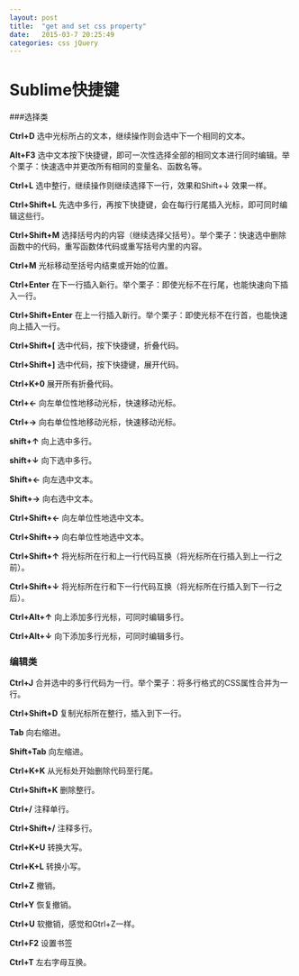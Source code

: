 ```yaml
---
layout: post
title:  "get and set css property"
date:   2015-03-7 20:25:49
categories: css jQuery
---
```


# Sublime快捷键

###选择类

**Ctrl+D** 选中光标所占的文本，继续操作则会选中下一个相同的文本。

**Alt+F3** 选中文本按下快捷键，即可一次性选择全部的相同文本进行同时编辑。举个栗子：快速选中并更改所有相同的变量名、函数名等。

**Ctrl+L** 选中整行，继续操作则继续选择下一行，效果和Shift+↓ 效果一样。

**Ctrl+Shift+L** 先选中多行，再按下快捷键，会在每行行尾插入光标，即可同时编辑这些行。

**Ctrl+Shift+M** 选择括号内的内容（继续选择父括号）。举个栗子：快速选中删除函数中的代码，重写函数体代码或重写括号内里的内容。

**Ctrl+M** 光标移动至括号内结束或开始的位置。

**Ctrl+Enter** 在下一行插入新行。举个栗子：即使光标不在行尾，也能快速向下插入一行。

**Ctrl+Shift+Enter** 在上一行插入新行。举个栗子：即使光标不在行首，也能快速向上插入一行。

**Ctrl+Shift+[** 选中代码，按下快捷键，折叠代码。

**Ctrl+Shift+]** 选中代码，按下快捷键，展开代码。

**Ctrl+K+0** 展开所有折叠代码。

**Ctrl+←** 向左单位性地移动光标，快速移动光标。

**Ctrl+→** 向右单位性地移动光标，快速移动光标。

**shift+↑** 向上选中多行。

**shift+↓** 向下选中多行。

**Shift+←** 向左选中文本。

**Shift+→** 向右选中文本。

**Ctrl+Shift+←** 向左单位性地选中文本。

**Ctrl+Shift+→** 向右单位性地选中文本。

**Ctrl+Shift+↑** 将光标所在行和上一行代码互换（将光标所在行插入到上一行之前）。

**Ctrl+Shift+↓** 将光标所在行和下一行代码互换（将光标所在行插入到下一行之后）。

**Ctrl+Alt+↑** 向上添加多行光标，可同时编辑多行。

**Ctrl+Alt+↓** 向下添加多行光标，可同时编辑多行。

### 编辑类

**Ctrl+J** 合并选中的多行代码为一行。举个栗子：将多行格式的CSS属性合并为一行。

**Ctrl+Shift+D** 复制光标所在整行，插入到下一行。

**Tab** 向右缩进。

**Shift+Tab** 向左缩进。

**Ctrl+K+K** 从光标处开始删除代码至行尾。

**Ctrl+Shift+K** 删除整行。

**Ctrl+/** 注释单行。

**Ctrl+Shift+/** 注释多行。

**Ctrl+K+U** 转换大写。

**Ctrl+K+L** 转换小写。

**Ctrl+Z** 撤销。

**Ctrl+Y** 恢复撤销。

**Ctrl+U** 软撤销，感觉和Gtrl+Z一样。

**Ctrl+F2** 设置书签

**Ctrl+T** 左右字母互换。
